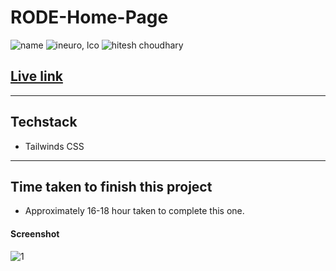 # RODE-Home-Page

![name](https://img.shields.io/badge/Omkar--Gujja-OG)
![ineuro, lco](https://img.shields.io/badge/iNeuron-LCO-green)
![hitesh choudhary](https://img.shields.io/badge/Hitesh--Choudhary-Full--stack--JS--bootcamp-red)

## [Live link](https://shopify-og.netlify.app/)

---

## Techstack
  - Tailwinds CSS

---

## Time taken to finish this project

- Approximately 16-18 hour taken to complete this one.

#### Screenshot
![1](https://user-images.githubusercontent.com/67428719/233117884-d6fa4c23-ebd2-4d1b-bdbd-d59904cb35f3.png)



